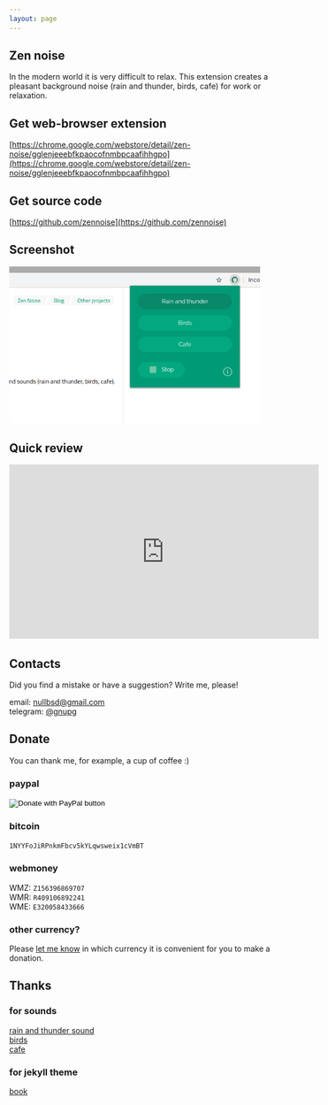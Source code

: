```yaml
---
layout: page
---
```


## Zen noise

In the modern world it is very difficult to relax. This extension creates a pleasant background noise (rain and thunder, birds, cafe) for work or relaxation.

## Get web-browser extension

[https://chrome.google.com/webstore/detail/zen-noise/gglenjeeebfkpaocofnmbpcaafihhgpo](https://chrome.google.com/webstore/detail/zen-noise/gglenjeeebfkpaocofnmbpcaafihhgpo)

## Get source code

[https://github.com/zennoise](https://github.com/zennoise)

## Screenshot

<img width="90%" src="/assets/img/screenshot.png" />

## Quick review

<iframe width="560" height="315" src="https://www.youtube.com/embed/8tJ-FmPCgvI" frameborder="0" allow="accelerometer; autoplay; encrypted-media; gyroscope; picture-in-picture" allowfullscreen></iframe>

## Contacts
<p id="contacts"></p>
Did you find a mistake or have a suggestion? Write me, please!

email: [nullbsd@gmail.com](mailto:nullbsd@gmail.com)<br>
telegram: [@gnupg](http://t.me/gnupg)

## Donate
<p id="donate"></p>

You can thank me, for example, a cup of coffee :)

### paypal

<form action="https://www.paypal.com/cgi-bin/webscr" method="post" target="_top">
<input type="hidden" name="cmd" value="_s-xclick" />
<input type="hidden" name="hosted_button_id" value="5ZGDRJA7VXCBQ" />
<input type="image" src="https://www.paypalobjects.com/en_US/i/btn/btn_donate_SM.gif" border="0" name="submit" title="PayPal - The safer, easier way to pay online!" alt="Donate with PayPal button" />
<img alt="" border="0" src="https://www.paypal.com/en_BY/i/scr/pixel.gif" width="1" height="1" />
</form>

### bitcoin

`1NYYFoJiRPnkmFbcv5kYLqwsweix1cVmBT`

### webmoney

WMZ: `Z156396869707`<br>
WMR: `R409106892241`<br>
WME: `E320058433666`<br>

### other currency?

Please <a href="mailto:nullbsd@gmail.com">let me know</a> in which currency it is convenient for you to make a donation.


## Thanks

### for sounds

[rain and thunder sound](https://freesound.org/people/RHumphries/sounds/2523/)<br>
[birds](https://freesound.org/people/acclivity/sounds/30832/)<br>
[cafe](https://freesound.org/people/mrmayo/sounds/351264/)<br>

### for jekyll theme

[book](https://github.com/kkninjae/book/)